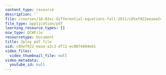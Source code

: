 ```yaml
---
content_type: resource
description: ''
file: /courses/18-03sc-differential-equations-fall-2011/c85ef922eeaaa2c3df11ec0874494eb1_EWWw0jryj1A.pdf
file_type: application/pdf
learning_resource_types: []
ocw_type: OCWFile
resourcetype: Document
title: 3play pdf file
uid: c85ef922-eeaa-a2c3-df11-ec0874494eb1
video_files:
  video_thumbnail_file: null
video_metadata:
  youtube_id: null
---
```

